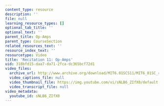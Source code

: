 ```yaml
---
content_type: resource
description: ''
file: null
learning_resource_types: []
optional_tab_title: ''
optional_text: ''
parent_title: Op-Amps
parent_type: CourseSection
related_resources_text: ''
resource_index_text: ''
resourcetype: Video
title: 'Recitation 11: Op-Amps'
uid: 318bfd15-daa7-da71-2fca-dc365bcf72d1
video_files:
  archive_url: http://www.archive.org/download/MIT6.01SCS11/MIT6_01SC_rec11_300k.mp4
  video_captions_file: null
  video_thumbnail_file: https://img.youtube.com/vi/sNLB6_ZIfX0/default.jpg
  video_transcript_file: null
video_metadata:
  youtube_id: sNLB6_ZIfX0
---
```

